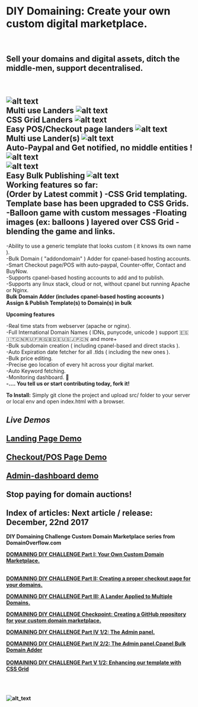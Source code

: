 <h1><br>DIY Domaining: Create your own custom digital marketplace.</h1><br>
<h2>Sell your domains and digital assets, ditch the middle-men, support decentralised.</h2><br>

![alt text](https://e.ventures/partV/diy-domaining-challenge/forsale8.jpg)<br>
<b>Multi use Landers</b>
![alt text](https://i0.wp.com/domainoverflow.com/wp-content/uploads/2017/11/part3-final-1.png?ssl=1)<br>
<b>CSS Grid Landers</b>
![alt text](https://e.ventures/partV/diy-domaining-challenge/forsale8.jpg)<br>
<b>Easy POS/Checkout page landers</b>
![alt text](https://i0.wp.com/domainoverflow.com/wp-content/uploads/2017/12/sketch.jpg?ssl=1)<br>
<b>Multi use Lander(s)</b>
![alt text](https://i0.wp.com/domainoverflow.com/wp-content/uploads/2017/11/buynow.png?ssl=1)<br>
<b>Auto-Paypal and Get notified, no middle entities ! </b><br>
![alt text](https://i1.wp.com/domainoverflow.com/wp-content/uploads/2017/11/counter-2.png?ssl=1)<br>
![alt text](https://i1.wp.com/domainoverflow.com/wp-content/uploads/2017/12/enhancedadmin-3.png?ssl=1)<br>
<b>Easy Bulk Publishing</b>
![alt text](https://i1.wp.com/domainoverflow.com/wp-content/uploads/2017/12/supportedgateways.png?ssl=1)<br>
<b>Working features so far:</b><br>
(Order by Latest commit )
-CSS Grid templating. Template base has been upgraded to CSS Grids.<br>
-Balloon game with custom messages
-Floating images (ex: balloons ) layered over CSS Grid -blending the game and links.
-
-Ability to use a generic template that looks custom ( it knows its own name ).<br>
-Bulk Domain ( "addondomain" ) Adder for cpanel-based hosting accounts.<br>
-Smart Checkout page/POS with auto-paypal, Counter-offer, Contact and BuyNow.<br>
-Supports cpanel-based hosting accounts to add and to publish.<br>
-Supports any linux stack, cloud or not, without cpanel but running Apache or Nginx.<br>
<b>Bulk Domain Adder (includes cpanel-based hosting accounts )</b><br>
<b>Assign & Publish Template(s) to Domain(s) in bulk</b>         <br>

<b>Upcoming features</b><br>

-Real time stats from webserver (apache or nginx).<br> 
-Full International Domain Names ( IDNs, punycode, unicode ) support :es::it::cn::ru::fr::gb::de::us::jp::cn: and more+<br>
-Bulk subdomain creation ( including cpanel-based and direct stacks ).<br>
-Auto Expiration date fetcher for all .tlds ( including the new ones ).<br>
-Bulk price editing. <br>
-Precise geo location of every hit across your digital market.<br>
-Auto Keyword fetching.<br>
-Monitoring dashboard. :eyes: <br>
<b>-.... You tell us or start contributing today, fork it!</b>

<b>To Install:</b> 
Simply git clone the project and upload src/ folder to your server or local env and open index.html with a browser.

<em>Live Demos</em><br>
<br><a href="https://domainoverflow.com/examples/final-part3.php" target="_blank">Landing Page Demo</a><br>
<br><a href="https://contato.link" target="_blank">Checkout/POS Page Demo</a><br>
<br><a href="https://domainoverflow.com/partIV/diy-domaining-challenge/src/admin-panel.html" target="_blank">Admin-dashboard demo</a><br>
<br><b>Stop paying for domain auctions!</br>
<br>
Index of articles:
Next article / release: December, 22nd 2017
-----------------------------

DIY Domaining Challenge Custom Domain Marketplace series from DomainOverflow.com
<br>

<a href="https://domainoverflow.com/index.php/2017/11/03/domaining-diy-challenge-domain-marketplace-part" target="_blank">
         DOMAINING DIY CHALLENGE Part I: Your Own Custom Domain Marketplace.</a><br><br>
         
         
<a href="https://domainoverflow.com/index.php/2017/11/04/diy-domain-market-place-part-ii-creating-proper-checkout-page-domains/"
target="_blank"> DOMAINING DIY CHALLENGE Part II: Creating a proper checkout page for your domains. <a/><br>  

<a href="https://domainoverflow.com/index.php/2017/11/09/diy-domain-market-place-part-iii-creating-custom-landing-page-can-applied-multiple-domains/" target="_blank">  DOMAINING DIY CHALLENGE Part  III: A Lander Applied to Multiple Domains. </a><br>

<a href="https://domainoverflow.com/index.php/2017/11/17/checkpoint-diy-domain-marketplace-series-update-creating-github-repository-custom-domain-marketplace/" target="_blank">  DOMAINING DIY CHALLENGE Checkpoint: Creating a GitHub repository for your custom domain marketplace.</a><br>

<a href="https://domainoverflow.com/index.php/2017/11/26/diy-domain-marketplace-series-part-iv-designing-admin-dashboard-bulk-template-publisher/" target="_blank">  DOMAINING DIY CHALLENGE Part  IV 1/2: The Admin panel.</a><br>
  
  <a href="https://domainoverflow.com/index.php/2017/12/06/diy-domaining-marketplace-series-part-iv-2-2-designing-admin-dashboard-bulk-template-publisher/" target="_blank">  DOMAINING DIY CHALLENGE Part  IV 2/2: The Admin panel.Cpanel Bulk Domain Adder</a><br><br>
   <a href="https://domainoverflow.com/index.php/2017/12/16/diy-domaining-marketplace-series-part-v-1-2-enhancing-template-css-grid/" target="_blank">  DOMAINING DIY CHALLENGE Part  V 1/2: Enhancing our template with CSS Grid</a><br>
   
<br><br>
 
![alt_text](https://i2.wp.com/domainoverflow.com/wp-content/uploads/2017/11/checkout-buttons.png?ssl=1)<br>
 
